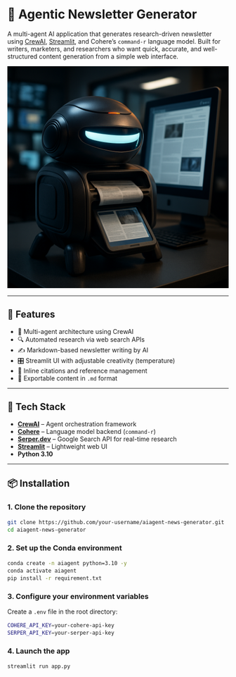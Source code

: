 # 🧠 Agentic Newsletter Generator

A multi-agent AI application that generates research-driven newsletter using [CrewAI](https://github.com/joaomdmoura/crewai), [Streamlit](https://streamlit.io/), and Cohere’s `command-r` language model. Built for writers, marketers, and researchers who want quick, accurate, and well-structured content generation from a simple web interface.

<p align="center">
  <img src="./github_thumbnail.png" alt="Project Thumbnail" width="600"/>
</p>

---

## 🚀 Features

- 🧠 Multi-agent architecture using CrewAI
- 🔍 Automated research via web search APIs
- ✍️ Markdown-based newsletter writing by AI
- 🎛️ Streamlit UI with adjustable creativity (temperature)
- 📎 Inline citations and reference management
- 💾 Exportable content in `.md` format

---

## 🧰 Tech Stack

- **[CrewAI](https://github.com/joaomdmoura/crewai)** – Agent orchestration framework  
- **[Cohere](https://cohere.com/)** – Language model backend (`command-r`)  
- **[Serper.dev](https://serper.dev/)** – Google Search API for real-time research  
- **[Streamlit](https://streamlit.io/)** – Lightweight web UI  
- **Python 3.10**

---

## 📦 Installation

### 1. Clone the repository

```bash
git clone https://github.com/your-username/aiagent-news-generator.git
cd aiagent-news-generator
```

### 2. Set up the Conda environment

```bash
conda create -n aiagent python=3.10 -y
conda activate aiagent
pip install -r requirement.txt
```

### 3. Configure your environment variables
Create a `.env` file in the root directory:

```bash
COHERE_API_KEY=your-cohere-api-key
SERPER_API_KEY=your-serper-api-key
```

### 4. Launch the app

```bash
streamlit run app.py
```
